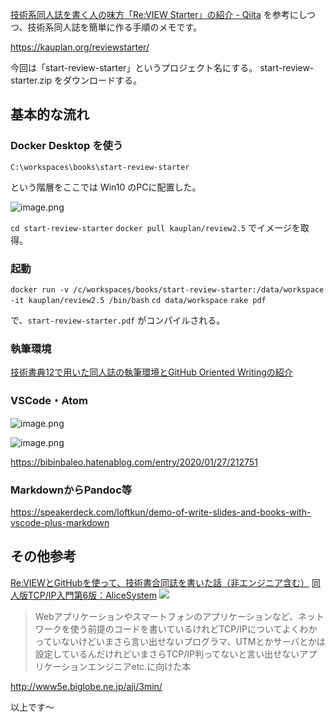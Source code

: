 [技術系同人誌を書く人の味方「Re:VIEW Starter」の紹介 - Qiita](https://qiita.com/kauplan/items/d01e6e39a05be0b908a1) を参考にしつつ、技術系同人誌を簡単に作る手順のメモです。

https://kauplan.org/reviewstarter/

今回は「start-review-starter」というプロジェクト名にする。
start-review-starter.zip をダウンロードする。

## 基本的な流れ

### Docker Desktop を使う

`C:\workspaces\books\start-review-starter`

という階層をここでは Win10 のPCに配置した。

![image.png](https://qiita-image-store.s3.ap-northeast-1.amazonaws.com/0/93824/1624e5e0-3d0b-02ad-e412-0b396155c681.png)



`cd start-review-starter`
`docker pull kauplan/review2.5` でイメージを取得。

### 起動

`docker run -v /c/workspaces/books/start-review-starter:/data/workspace -it kauplan/review2.5 /bin/bash`
`cd data/workspace`
`rake pdf`

で、`start-review-starter.pdf` がコンパイルされる。


### 執筆環境

[技術書典12で用いた同人誌の執筆環境とGitHub Oriented Writingの紹介](https://zenn.dev/drumath2237/articles/b65ef1f0587dfd#vscode-%E3%81%A8-re%3Aview-%E6%8B%A1%E5%BC%B5%E3%81%AB%E3%82%88%E3%82%8B%E5%9F%B7%E7%AD%86)


### VSCode・Atom

![image.png](https://qiita-image-store.s3.ap-northeast-1.amazonaws.com/0/93824/55811b55-88ec-873c-312d-41889df96b55.png)

![image.png](https://qiita-image-store.s3.ap-northeast-1.amazonaws.com/0/93824/0efe3bb7-c9f2-d6cf-3791-61518b715bf0.png)

https://bibinbaleo.hatenablog.com/entry/2020/01/27/212751


### MarkdownからPandoc等

https://speakerdeck.com/loftkun/demo-of-write-slides-and-books-with-vscode-plus-markdown


## その他参考

[Re:VIEWとGitHubを使って、技術書合同誌を書いた話（非エンジニア含む）](https://zenn.dev/orange634nty/articles/37a31875e8cc57e3c868)
[同人版TCP/IP入門第6版：AliceSystem](https://techbookfest.org/product/39250001)
![](https://techbookfest.org/api/image/71130029.png?size=432)

> Webアプリケーションやスマートフォンのアプリケーションなど、ネットワークを使う前提のコードを書いているけれどTCP/IPについてよくわかっていないけどいまさら言い出せないプログラマ、UTMとかサーバとかは設定しているんだけれどいまさらTCP/IP判ってないと言い出せないアプリケーションエンジニアetc.に向けた本

http://www5e.biglobe.ne.jp/aji/3min/

以上です～
